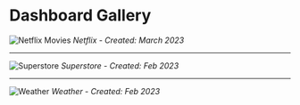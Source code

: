 
# Dashboard Gallery

![Netflix Movies](https://user-images.githubusercontent.com/124378648/230902986-c08b0d0d-2a79-4dc6-809c-001aadfd3c74.gif)
_Netflix - Created: March 2023_
  
---

![Superstore](https://user-images.githubusercontent.com/124378648/230907066-adb79537-0ffb-4e01-b00e-0a1b2a1b0263.gif)
_Superstore - Created: Feb 2023_

---

![Weather](https://user-images.githubusercontent.com/124378648/230908378-5775c349-83ce-489d-9fc1-df7015b56fce.gif)
_Weather - Created: Feb 2023_

